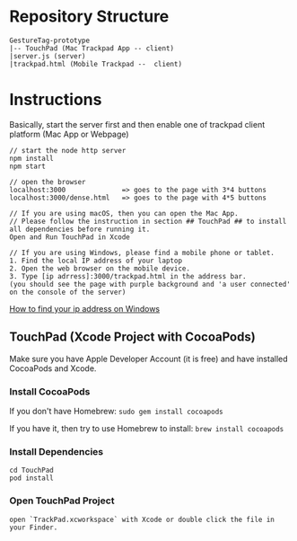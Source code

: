 # Repository Structure
```
GestureTag-prototype
|-- TouchPad (Mac Trackpad App -- client)
|server.js (server)
|trackpad.html (Mobile Trackpad --  client)
```

# Instructions
Basically, start the server first and then enable one of trackpad client platform (Mac App or Webpage)
```
// start the node http server
npm install
npm start

// open the browser
localhost:3000				=> goes to the page with 3*4 buttons
localhost:3000/dense.html 	=> goes to the page with 4*5 buttons

// If you are using macOS, then you can open the Mac App.
// Please follow the instruction in section ## TouchPad ## to install all dependencies before running it.  
Open and Run TouchPad in Xcode

// If you are using Windows, please find a mobile phone or tablet.
1. Find the local IP address of your laptop
2. Open the web browser on the mobile device.
3. Type [ip adrress]:3000/trackpad.html in the address bar.
(you should see the page with purple background and 'a user connected' on the console of the server)
```
[How to find your ip address on Windows](https://www.digitalcitizen.life/find-ip-address-windows)
## TouchPad (Xcode Project with CocoaPods)
Make sure you have Apple Developer Account (it is free) and have installed CocoaPods and Xcode.

### Install CocoaPods
If you don't have Homebrew:
`sudo gem install cocoapods`

If you have it, then try to use Homebrew to install:
``brew install cocoapods``

### Install Dependencies
```
cd TouchPad
pod install
```

### Open TouchPad Project
```
open `TrackPad.xcworkspace` with Xcode or double click the file in your Finder.
```
